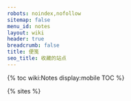 ```yaml
---
robots: noindex,nofollow
sitemap: false
menu_id: notes
layout: wiki
header: true
breadcrumb: false
title: 便笺
seo_title: 收藏的站点
---
```


{% toc wiki:Notes display:mobile TOC %}

{% sites %}
